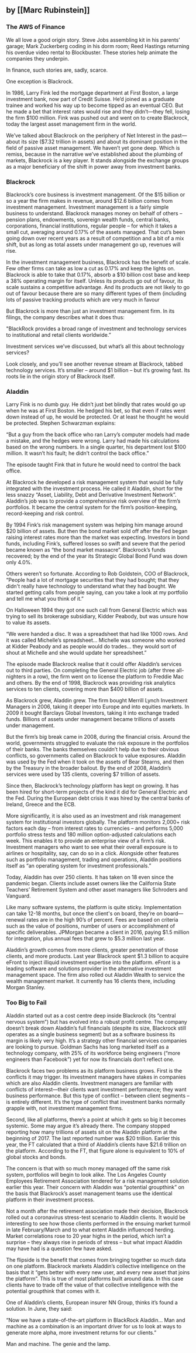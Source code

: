 ## by [[Marc Rubinstein]]

### The AWS of Finance
We all love a good origin story. Steve Jobs assembling kit in his parents’ garage; Mark Zuckerberg coding in his dorm room; Reed Hastings returning his overdue video rental to Blockbuster. These stories help animate the companies they underpin. 

In finance, such stories are, sadly, scarce.

One exception is Blackrock.

In 1986, Larry Fink led the mortgage department at First Boston, a large investment bank, now part of Credit Suisse. He’d joined as a graduate trainee and worked his way up to become tipped as an eventual CEO. But he made a bet that interest rates would rise and they didn’t—they fell, losing the firm $100 million. Fink was pushed out and went on to create Blackrock, today the largest asset management firm in the world.

We’ve talked about Blackrock on the periphery of Net Interest in the past—about its size ($7.32 trillion in assets) and about its dominant position in the field of passive asset management. We haven’t yet gone deep. Which is remiss, because in the narrative we’ve established about the plumbing of markets, Blackrock is a key player. It stands alongside the exchange groups as a major beneficiary of the shift in power away from investment banks. 

### Blackrock
Blackrock’s core business is investment management. Of the $15 billion or so a year the firm makes in revenue, around $12.6 billion comes from investment management. Investment management is a fairly simple business to understand. Blackrock manages money on behalf of others – pension plans, endowments, sovereign wealth funds, central banks, corporations, financial institutions, regular people – for which it takes a small cut, averaging around 0.17% of the assets managed. That cut’s been going down over recent years as a result of competition and a bit of a mix shift, but as long as total assets under management go up, revenues will rise. 

In the investment management business, Blackrock has the benefit of scale. Few other firms can take as low a cut as 0.17% and keep the lights on. Blackrock is able to take that 0.17%, absorb a $10 billion cost base and keep a 38% operating margin for itself. Unless its products go out of favour, its scale sustains a competitive advantage. And its products are not likely to go out of favour because there are so many different types of them (including lots of passive tracking products which are very much in favour 

But Blackrock is more than just an investment management firm. In its filings, the company describes what it does thus:

"BlackRock provides a broad range of investment and technology services to institutional and retail clients worldwide.”

Investment services we’ve discussed, but what’s all this about technology services?

Look closely, and you’ll see another revenue stream at Blackrock, tabbed technology services. It’s smaller – around $1 billion – but it’s growing fast. Its roots lie in the origin story of Blackrock itself.

### Aladdin
Larry Fink is no dumb guy. He didn’t just bet blindly that rates would go up when he was at First Boston. He hedged his bet, so that even if rates went down instead of up, he would be protected. Or at least he thought he would be protected. Stephen Schwarzman explains:

“But a guy from the back office who ran Larry’s computer models had made a mistake, and the hedges were wrong. Larry had made his calculations based on the wrong numbers. In a single quarter, his department lost $100 million. It wasn’t his fault; he didn’t control the back office.”

The episode taught Fink that in future he would need to control the back office.

At Blackrock he developed a risk management system that would be fully integrated with the investment process. He called it Aladdin, short for the less snazzy “Asset, Liability, Debt and Derivative Investment Network”. Aladdin’s job was to provide a comprehensive risk overview of the firm’s portfolios. It became the central system for the firm’s position-keeping, record-keeping and risk control. 

By 1994 Fink’s risk management system was helping him manage around $20 billion of assets. But then the bond market sold off after the Fed began raising interest rates more than the market was expecting. Investors in bond funds, including Fink’s, suffered losses so swift and severe that the period became known as “the bond market massacre”. Blackrock’s funds recovered; by the end of the year its Strategic Global Bond Fund was down only 4.0%. 

Others weren’t so fortunate. According to Rob Goldstein, COO of Blackrock, “People had a lot of mortgage securities that they had bought; that they didn't really have technology to understand what they had bought. We started getting calls from people saying, can you take a look at my portfolio and tell me what you think of it.”

On Halloween 1994 they got one such call from General Electric which was trying to sell its brokerage subsidiary, Kidder Peabody, but was unsure how to value its assets. 

“We were handed a disc. It was a spreadsheet that had like 1000 rows. And it was called Michelle’s spreadsheet… Michelle was someone who worked at Kidder Peabody and as people would do trades… they would sort of shout at Michelle and she would update her spreadsheet.”

The episode made Blackrock realise that it could offer Aladdin’s services out to third parties. On completing the General Electric job (after three all-nighters in a row), the firm went on to license the platform to Freddie Mac and others. By the end of 1998, Blackrock was providing risk analytics services to ten clients, covering more than $400 billion of assets. 

As Blackrock grew, Aladdin grew. The firm bought Merrill Lynch Investment Managers in 2006, taking it deeper into Europe and into equities markets. In 2009 it bought Barclays Global Investors, taking it into exchange traded funds. Billions of assets under management became trillions of assets under management.

But the firm’s big break came in 2008, during the financial crisis. Around the world, governments struggled to evaluate the risk exposure in the portfolios of their banks. The banks themselves couldn’t help due to their obvious conflicts, so governments called on Blackrock to value exposures. Aladdin was used by the Fed when it took on the assets of Bear Stearns, and then by the Treasury in the broader bailout. By the end of 2008, Aladdin’s services were used by 135 clients, covering $7 trillion of assets. 

Since then, Blackrock’s technology platform has kept on growing. It has been hired for short-term projects of the kind it did for General Electric and the Fed. During the European debt crisis it was hired by the central banks of Ireland, Greece and the ECB.

More significantly, it is also used as an investment and risk management system for institutional investors globally. The platform monitors 2,000+ risk factors each day – from interest rates to currencies – and performs 5,000 portfolio stress tests and 180 million option-adjusted calculations each week. This enables it to provide an enterprise view of a firm’s risk. Investment managers who want to see what their overall exposure is to airlines or hospitality, say, can do so in a click. Alongside other features such as portfolio management, trading and operations, Aladdin positions itself as “an operating system for investment professionals.”

Today, Aladdin has over 250 clients. It has taken on 18 even since the pandemic began. Clients include asset owners like the California State Teachers’ Retirement System and other asset managers like Schroders and Vanguard. 

Like many software systems, the platform is quite sticky. Implementation can take 12-18 months, but once the client's on board, they’re on board—renewal rates are in the high 90’s of percent. Fees are based on criteria such as the value of positions, number of users or accomplishment of specific deliverables. JPMorgan became a client in 2016, paying $1.5 million for integration, plus annual fees that grew to $5.3 million last year.

Aladdin’s growth comes from more clients, greater penetration of those clients, and more products. Last year Blackrock spent $1.3 billion to acquire eFront to inject illiquid investment expertise into the platform. eFront is a leading software and solutions provider in the alternative investment management space. The firm also rolled out Aladdin Wealth to service the wealth management market. It currently has 16 clients there, including Morgan Stanley. 

### Too Big to Fail
Aladdin started out as a cost centre deep inside Blackrock (its “central nervous system”) but has evolved into a robust profit centre. The company doesn’t break down Aladdin’s full financials (despite its size, Blackrock still operates as a single business segment) but as a software business its margin is likely very high. It’s a strategy other financial services companies are looking to pursue. Goldman Sachs has long marketed itself as a technology company, with 25% of its workforce being engineers (“more engineers than Facebook”) yet for now its financials don’t reflect one. 

Blackrock faces two problems as its platform business grows. First is the conflicts it may trigger. Its investment managers have stakes in companies which are also Aladdin clients. Investment managers are familiar with conflicts of interest—their clients want investment performance; they want business performance. But this type of conflict – between client segments – is entirely different. It’s the type of conflict that investment banks normally grapple with, not investment management firms. 

Second, like all platforms, there’s a point at which it gets so big it becomes systemic. Some may argue it’s already there. The company stopped reporting how many trillions of assets sit on the Aladdin platform at the beginning of 2017. The last reported number was $20 trillion. Earlier this year, the FT calculated that a third of Aladdin’s clients have $21.6 trillion on the platform. According to the FT, that figure alone is equivalent to 10% of global stocks and bonds. 

The concern is that with so much money managed off the same risk system, portfolios will begin to look alike. The Los Angeles County Employees Retirement Association tendered for a risk management solution earlier this year. Their concern with Aladdin was “potential groupthink” on the basis that Blackrock’s asset management teams use the identical platform in their investment process. 

Not a month after the retirement association made their decision, Blackrock rolled out a coronavirus stress-test scenario to Aladdin clients. It would be interesting to see how those clients performed in the ensuing market turmoil in late February/March and to what extent Aladdin influenced herding. Market correlations rose to 20 year highs in the period, which isn’t a surprise – they always rise in periods of stress – but what impact Aladdin may have had is a question few have asked. 

The flipside is the benefit that comes from bringing together so much data on one platform. Blackrock markets Aladdin’s collective intelligence on the basis that it “gets better with every new user, and every new asset that joins the platform”. This is true of most platforms built around data. In this case clients have to trade off the value of that collective intelligence with the potential groupthink that comes with it. 

One of Aladdin’s clients, European insurer NN Group, thinks it’s found a solution. In June, they said:

“Now we have a state-of-the-art platform in BlackRock Aladdin… Man and machine as a combination is an important driver for us to look at ways to generate more alpha, more investment returns for our clients.”

Man and machine. The genie and the lamp.
